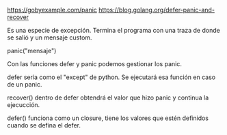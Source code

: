 https://gobyexample.com/panic
https://blog.golang.org/defer-panic-and-recover

Es una especie de excepción.
Termina el programa con una traza de donde se salió y un mensaje custom.

panic("mensaje")



Con las funciones defer y panic podemos gestionar los panic.

defer sería como el "except" de python.
Se ejecutará esa función en caso de un panic.

recover() dentro de defer obtendrá el valor que hizo panic y continua la ejecucción.


defer() funciona como un closure, tiene los valores que estén definidos cuando se defina el defer.
